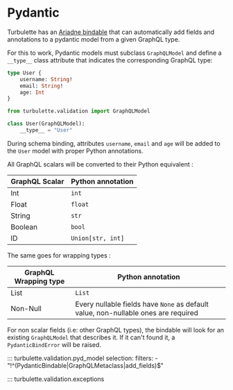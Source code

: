 # Pydantic

Turbulette has an [Ariadne bindable](https://ariadnegraphql.org/docs/bindables)
that can automatically add fields and annotations to a pydantic model from a given GraphQL type.

For this to work, Pydantic models must subclass `GraphQLModel` and define a `__type__` class attribute
that indicates the corresponding GraphQL type:

```graphql
type User {
    username: String!
    email: String!
    age: Int
}
```

```python
from turbulette.validation import GraphQLModel

class User(GraphQLModel):
    __type__ = "User"
```

During schema binding, attributes `username`, `email` and `age` will be added to the `User` model
with proper Python annotations.

All GraphQL scalars will be converted to their Python equivalent :

| GraphQL Scalar | Python annotation |
| -------------- | ----------------- |
| Int            | `int`             |
| Float          | `float`           |
| String         | `str`             |
| Boolean        | `bool`            |
| ID             | `Union[str, int]` |


The same goes for wrapping types :

| GraphQL Wrapping type | Python annotation                                                                  |
| --------------------- | ---------------------------------------------------------------------------------- |
| List                  | `List`                                                                             |
| Non-Null              | Every nullable fields have `None` as default value, non-nullable ones are required |

For non scalar fields (i.e: other GraphQL types), the bindable will look
for an existing `GraphQLModel` that describes it. If it can't found it,
a `PydanticBindError` will be raised.

::: turbulette.validation.pyd_model
    selection:
        filters:
            - "!^(PydanticBindable|GraphQLMetaclass|add_fields)$"

::: turbulette.validation.exceptions
